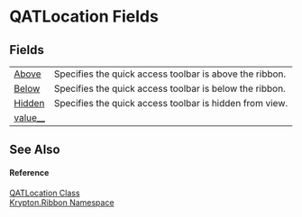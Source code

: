 # QATLocation Fields




## Fields
<table>
<tr>
<td><a href="27535595-c315-e21a-5de0-54a3fabb102f.md">Above</a></td>
<td>Specifies the quick access toolbar is above the ribbon.</td></tr>
<tr>
<td><a href="03868f31-b7b4-a0e8-a225-2e6d726f4c49.md">Below</a></td>
<td>Specifies the quick access toolbar is below the ribbon.</td></tr>
<tr>
<td><a href="f5c5a955-9f27-29fc-c263-8e2a0c83854c.md">Hidden</a></td>
<td>Specifies the quick access toolbar is hidden from view.</td></tr>
<tr>
<td><a href="62a7febc-bd04-5e1e-e141-f68d2c8236d9.md">value__</a></td>
<td> </td></tr>
</table>

## See Also


#### Reference
<a href="bd1d8e9f-166d-3f25-928b-7ec2be71e30a.md">QATLocation Class</a>  
<a href="1e9bc734-cff9-e9b8-f013-94cdac669794.md">Krypton.Ribbon Namespace</a>  
